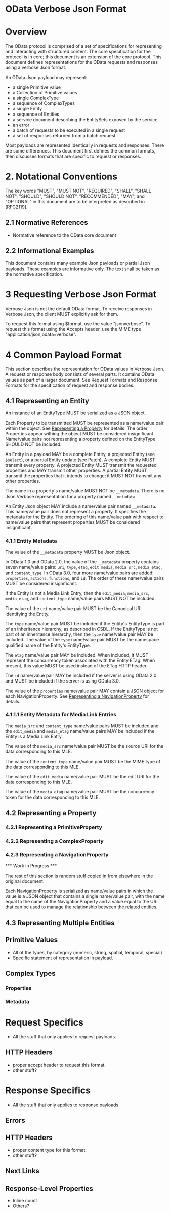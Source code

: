 # OData Verbose Json Format #

# Overview #

The OData protocol is comprised of a set of specifications for representing and interacting with structured content. The core specification for the protocol is in <ref>core</ref>; this document is an extension of the core protocol. This document defines representations for the OData requests and responses using a verbose Json format.

An OData Json payload may represent:

* a single Primitive value
* a Collection of Primitive values
* a single ComplexType
* a sequence of ComplexTypes
* a single Entity
* a sequence of Entities
* a service document describing the EntitySets exposed by the service
* an error
* a batch of requests to be executed in a single request
* a set of responses returned from a batch request

Most payloads are represented identically in requests and responses. There are some differences. This document first defines the common formats, then discusses formats that are specific to request or responses.

# 2. Notational Conventions #

The key words "MUST", "MUST NOT", "REQUIRED", "SHALL", "SHALL NOT", "SHOULD", "SHOULD NOT", "RECOMMENDED", "MAY", and "OPTIONAL" in this document are to be interpreted as described in [[RFC2119](http://tools.ietf.org/html/rfc2119 "Key words for use in RFCs to Indicate Requirement Levels")].

## 2.1 Normative References ##

- Normative reference to the OData core document

## 2.2 Informational Examples ##

This document contains many example Json payloads or partial Json payloads. These examples are informative only. The text shall be taken as the normative specification.

# 3 Requesting Verbose Json Format #

Verbose Json is not the default OData format. To receive responses in Verbose Json, the client MUST explicitly ask for them.

To request this format using <ref>$format</ref>, use the value "jsonverbose". To request this format using the <ref>Accepts header</ref>, use the MIME type "application/json;odata=verbose".

# 4 Common Payload Format #

This section describes the representation for OData values in Verbose Json. A request or response body consists of several parts. It contains OData values as part of a larger document. See <ref>Request Formats</ref> and <ref>Response Formats</ref> for the specification of request and response bodies.

## 4.1 Representing an Entity ##

An instance of an EntityType MUST be serialized as a JSON object.

Each Property to be transmitted MUST be represented as a name/value pair within the object. See [Representing a Property](#representingaproperty) for details. The order Properties appear withing the object MUST be considered insignificant. Name/value pairs not representing a property defined on the EntityType SHOULD NOT be included.

An Entity in a payload MAY be a complete Entity, a projected Entity (see <ref>`$select`</ref>), or a partial Entity update (see <ref>Patch</ref>). A complete Entity MUST transmit every property. A projected Entity MUST transmit the requested properties and MAY transmit other properties. A partial Entity MUST transmit the properties that it intends to change; it MUST NOT transmit any other properties.

The name in a property's name/value MUST NOT be `__metadata`. There is no Json Verbose representation for a property named `__metadata`.

An Entity Json object MAY include a name/value pair named `__metadata`. This name/value pair does not represent a property. It specifies the metadata for the Entity. The ordering of this name/value pair with respect to name/value pairs that represent properties MUST be considered insignificant.

### 4.1.1 Entity Metadata ###

The value of the `__metadata` property MUST be Json object.

In OData 1.0 and OData 2.0, the value of the `__metadata` property contains seven name/value pairs: `uri`, `type`, `etag`, `edit_media`, `media_src`, `media_etag`, and `content_type`. In OData 3.0, four more name/value pairs are added: `properties`, `actions`, `functions`, and `id`. The order of these name/value pairs MUST be considered insignificant.

If the Entity is not a Media Link Entry, then the `edit_media`, `media_src`, `media_etag`, and `content_type` name/value pairs MUST NOT be included.

The value of the `uri` name/value pair MUST be the Canonical URI identifying the Entity.

The `type` name/value pair MUST be included if the Entity's EntityType is part of an inheritance hierarchy, as described in <ref>CSDL</ref>. If the EntityType is not part of an inheritance hierarchy, then the `type` name/value pair MAY be included. The value of the `type` name/value pair MUST be the namespace qualified name of the Entity's EntityType.

The `etag` name/value pair MAY be included. When included, it MUST represent the concurrency token associated with the Entity <ref>ETag</ref>. When present, this value MUST be used instead of the <ref>ETag HTTP header</ref>.

The `id` name/value pair MAY be included if the server is using OData 2.0 and MUST be included if the server is using OData 3.0.

The value of the `properties` name/value pair MAY contain a JSON object for each NavigationProperty. See [Representing a NavigationProperty](#representinganavigationproperty) for details.

### 4.1.1.1 Entity Metadata for Media Link Entries ###

The `media_src` and `content_type` name/value pairs MUST be included and the `edit_media` and `media_etag` name/value pairs MAY be included if the Entity is a Media Link Entry.

The value of the `media_src` name/value pair MUST be the source URI for the data corresponding to this MLE.

The value of the `content_type` name/value pair MUST be the MIME type of the data corresponding to this MLE.

The value of the `edit_media` name/value pair MUST be the edit URI for the data corresponding to this MLE.

The value of the `media_etag` name/value pair MUST be the concurrency token for the data corresponding to this MLE.

## 4.2 Representing a Property ##

### 4.2.1 Representing a PrimitiveProperty ###

### 4.2.2 Representing a ComplexProperty ###

### 4.2.3 Representing a NavigationProperty ###

*** Work in Progress ***

The rest of this section is random stuff copied in from elsewhere in the original document.




Each NavigationProperty is serialized as name/value pairs in which the value is a JSON object that contains a single name/value pair, with the name equal to the name of the NavigationProperty and a value equal to the URI that can be used to manage the relationship between the related entities.



## 4.3 Representing Multiple Entities ##

## Primitive Values ##

- All of the types, by category (numeric, string, spatial, temporal, special)
- Specific statement of representation in payload.

## Complex Types ##

### Properties ###

### Metadata ###

# Request Specifics #

- All the stuff that only applies to request payloads.

## HTTP Headers ##

- proper accept header to request this format.
- other stuff?

# Response Specifics #

- All the stuff that only applies to response payloads.

## Errors ##

## HTTP Headers ##

- proper content type for this format.
- other stuff?

## Next Links ##

## Response-Level Properties ##

- Inline count
- Others?
